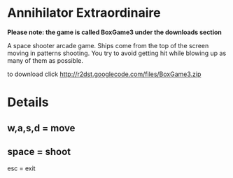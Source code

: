 # Annihilator Extraordinaire #

**Please note: the game is called BoxGame3 under the downloads section**

A space shooter arcade game. Ships come from the top of the screen moving in patterns shooting. You try to avoid getting hit while blowing up as many of them as possible.

to download click http://r2dst.googlecode.com/files/BoxGame3.zip

# Details #

w,a,s,d = move
---
space = shoot
---
esc = exit